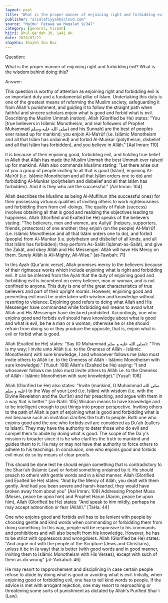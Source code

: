 ```yaml
---
layout: post
title: "What is the proper manner of enjoining right and forbidding evil"
publisher: "alsalafiyyah@icloud.com"
source: "Majmu' Fatawa wa Maqalat 9/347"
category: [general, hisbah]
hijri: Dhul-Qa'dah 30, 1441 AH
date: 2020/07/21
shaykhs: Shaykh Ibn Baz
---
```


Question: 

What is the proper manner of enjoining right and forbidding evil? What is the wisdom behind doing this?

Answer: 

This question is worthy of attention as enjoining right and forbidding evil is an important duty and a fundamental pillar of Islam. Undertaking this duty is one of the greatest means of reforming the Muslim society, safeguarding it from Allah's punishment, and guiding it to follow the straight path when faithful and sincere scholars enjoin what is good and forbid what is evil. Describing the Muslim Ummah (nation), Allah (Glorified be He) states: "You [true believers in Islâmic Monotheism, and real followers of Prophet Muhammad صلى الله عليه وسلم) and his Sunnah] are the best of peoples ever raised up for mankind; you enjoin Al-Ma‘rûf (i.e. Islâmic Monotheism and all that Islâm has ordained) and forbid Al-Munkar (polytheism, disbelief and all that Islâm has forbidden), and you believe in Allâh." [Aal Imran: 110] 

It is because of their enjoining good, forbidding evil, and holding true belief in Allah that Allah has made the Muslim Ummah the best Ummah ever raised up for mankind. Allah also commands Muslims stating: "Let there arise out of you a group of people inviting to all that is good (Islâm), enjoining Al-Ma‘rûf (i.e. Islâmic Monotheism and all that Islâm orders one to do) and forbidding Al-Munkar (polytheism and disbelief and all that Islâm has forbidden). And it is they who are the successful." [Aal Imran: 104] 

Allah describes the Muslims as being Al-Muflihun (the successful ones) for their possessing virtuous qualities of inviting others to work righteousness and forbidding them from evil-doings. The quality of Falah (success) involves obtaining all that is good and realizing the objectives leading to happiness. Allah (Glorified and Exalted be He) speaks of the believers stating: "The believers, men and women, are Auliyâ’ (helpers, supporters, friends, protectors) of one another; they enjoin (on the people) Al-Ma‘rûf (i.e. Islâmic Monotheism and all that Islâm orders one to do), and forbid (people) from Al-Munkar (i.e. polytheism and disbelief of all kinds, and all that Islâm has forbidden); they perform As-Salât (Iqâmat-as-Salât), and give the Zakât, and obey Allâh and His Messenger. Allâh will have His Mercy on them. Surely Allâh is All-Mighty, All-Wise." [at-Tawbah: 71] 

In this Ayah (Qur'anic verse), Allah promises mercy to the believers because of their righteous works which include enjoining what is right and forbidding evil. It can be inferred from the Ayah that the duty of enjoining good and forbidding evil is incumbent on every believer, man or woman, and is not confined to anyone. This duty is one of the great characteristics of true believers and part of their upright morals. However, enjoining good and preventing evil must be undertaken with wisdom and knowledge without resorting to violence. Enjoining good refers to doing what Allah and His Messenger have commanded while forbidding evil means to avoid what Allah and His Messenger have declared prohibited. Accordingly, one who enjoins good and forbids evil should have knowledge about what is good and what is evil, be he a man or a woman; otherwise he or she should refrain from doing so or they produce the opposite, that is, enjoin what is evil or forbid what is good.

Allah (Exalted be He) states: "Say (O Muhammad صلى الله عليه و سلم): "This is my way; I invite unto Allâh (i.e. to the Oneness of Allâh - Islâmic Monotheism) with sure knowledge, I and whosoever follows me (also must invite others to Allâh i.e. to the Oneness of Allâh - Islâmic Monotheism with sure knowledge)." [Yusuf: 108] Allah's (Exalted be He) saying: "I and whosoever follows me (also must invite others to Allâh i.e. to the Oneness of Allâh - Islâmic Monotheism with sure knowledge)." [Yusuf: 108]

Allah (Glorified be He) also states: "Invite (mankind, O Muhammad صلى الله عليه و سلم) to the Way of your Lord (i.e. Islâm) with wisdom (i.e. with the Divine Revelation and the Qur’ân) and fair preaching, and argue with them in a way that is better." [an-Nahl: 105] Wisdom means to have knowledge and to be intelligent enough to put things into proper perspective. Inviting others to the path of Allah is part of enjoining what is good and forbidding what is evil because such an invitation clarifies the truth to people. Both one who enjoins good and the one who forbids evil are considered as Du'ah (callers to Islam). They may have the authority to deter those who do evil and compel them to abide by doing what is good. The scope of the Da`y's mission is broader since it is he who clarifies the truth to mankind and guides them to it. He may or may not have that authority to force others to adhere to his teachings. In conclusion, one who enjoins good and forbids evil must do so by means of clear proofs.

This should be done lest he should enjoin something that is contradictory to the Shari`ah (Islamic Law) or forbid something ordained by it. He should preach to others with gentle words and in a kind manner. Allah (Glorified and Exalted be He) states: "And by the Mercy of Allâh, you dealt with them gently. And had you been severe and harsh-hearted, they would have broken away from about you" [Aal Imran: 109] Addressing Prophet Musa (Moses, peace be upon him) and Prophet Harun (Aaron, peace be upon him), Allah (Glorified be He) states: "And speak to him mildly, perhaps he may accept admonition or fear (Allâh)." [TaHa: 44] 

One who enjoins good and forbids evil has to be lenient with people by choosing gentle and kind words when commanding or forbidding them from doing something. In this way, people will be responsive to his commands and prohibitions and will also benefit from his knowledge. However, he has to be strict with oppressors and wrongdoers. Allah (Glorified be He) states: "And argue not with the people of the Scripture (Jews and Christians), unless it be in (a way) that is better (with good words and in good manner, inviting them to Islâmic Monotheism with His Verses), except with such of them as do wrong" [al-'Ankabut: 46] 

He may resort to rapprochement and disciplining in case certain people refuse to abide by doing what is good or avoiding what is evil. Initially, when enjoining good or forbidding evil, one has to tell kind words to people. If the advice is met with arrogant rejection, one may resort to reproaching or threatening some sorts of punishment as dictated by Allah's Purified Shar`i (Law).

